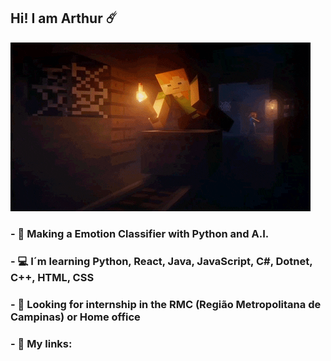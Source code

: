 ## Hi! I am Arthur :comet: 

![alexCarrinho](https://github.com/arthur-pereira-silva/arthur-pereira-silva/blob/main/alexCarrinho.gif)

### - :brain: Making a Emotion Classifier with Python and A.I.
### - :computer: I´m learning Python, React, Java, JavaScript, C#, Dotnet, C++, HTML, CSS  
### - :incoming_envelope: Looking for internship in the RMC (Região Metropolitana de Campinas) or Home office
### - :pushpin: My links: 

<!--
**arthur-pereira-silva/arthur-pereira-silva** is a ✨ _special_ ✨ repository because its `README.md` (this file) appears on your GitHub profile.

Here are some ideas to get you started:

- 🔭 I’m currently working on ...
- 🌱 I’m currently learning ...
- 👯 I’m looking to collaborate on ...
- 🤔 I’m looking for help with ...
- 💬 Ask me about ...
- 📫 How to reach me: ...
- 😄 Pronouns: ...
- ⚡ Fun fact: ...
-->
